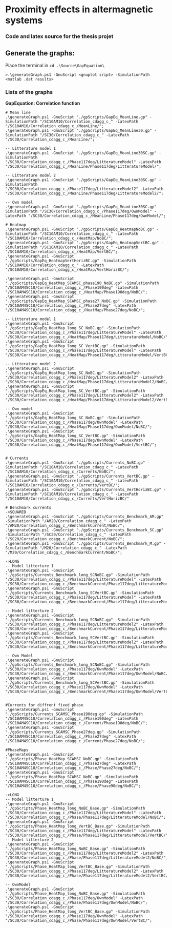 # Proximity effects in altermagnetic systems
### Code and latex source for the thesis projet

## Generate the graphs:
Place the terminal in `cd .\Source\GapEquation\`

    >.\generateGraph.ps1 -GnuScript <gnuplot sript> -SimulationPath <matlab .dat results>

### Lists of the graphs

**GapEquation: Correlation function**

    # Mean line
    .\generateGraph.ps1 -GnuScript "./gpScripts/GapEq_MeanLine.gp" -SimulationPath "/SC10AM10/Correlation_cdagg_c_" -LatexPath "/SC10AM10/Correlation_cdagg_c_/MeanLine/";
    .\generateGraph.ps1 -GnuScript "./gpScripts/GapEq_MeanLine30.gp" -SimulationPath "/SC30/Correlation_cdagg_c_" -LatexPath "/SC30/Correlation_cdagg_c_/MeanLine/";

    -- Litterature model 1
    .\generateGraph.ps1 -GnuScript "./gpScripts/GapEq_MeanLine30SC.gp" -SimulationPath "/SC30/Correlation_cdagg_c_/Phase117deg/LitteratureModel" -LatexPath "/SC30/Correlation_cdagg_c_/MeanLine/Phase117deg/LitteratureModel/";

    -- Litterature model 2
    .\generateGraph.ps1 -GnuScript "./gpScripts/GapEq_MeanLine30SC.gp" -SimulationPath "/SC30/Correlation_cdagg_c_/Phase117deg/LitteratureModel2" -LatexPath "/SC30/Correlation_cdagg_c_/MeanLine/Phase117deg/LitteratureModel2/";

    -- Own model
    .\generateGraph.ps1 -GnuScript "./gpScripts/GapEq_MeanLine30SC.gp" -SimulationPath "/SC30/Correlation_cdagg_c_/Phase117deg/OwnModel" -LatexPath "/SC30/Correlation_cdagg_c_/MeanLine/Phase117deg/OwnModel/";

    # Heatmap
    .\generateGraph.ps1 -GnuScript "./gpScripts/GapEq_HeatmapNoBC.gp" -SimulationPath "/SC10AM10/Correlation_cdagg_c_" -LatexPath "/SC10AM10/Correlation_cdagg_c_/HeatMap/NoBC/";
    .\generateGraph.ps1 -GnuScript "./gpScripts/GapEq_HeatmapVertBC.gp" -SimulationPath "/SC10AM10/Correlation_cdagg_c_" -LatexPath "/SC10AM10/Correlation_cdagg_c_/HeatMap/VertBC/";
    .\generateGraph.ps1 -GnuScript "./gpScripts/GapEq_HeatmapVertHorizBC.gp" -SimulationPath "/SC10AM10/Correlation_cdagg_c_" -LatexPath "/SC10AM10/Correlation_cdagg_c_/HeatMap/VertHorizBC/";

    .\generateGraph.ps1 -GnuScript "./gpScripts/GapEq_HeatMap_SCAMSC_phase190_NoBC.gp" -SimulationPath "/SC10AM4SC10/Correlation_cdagg_c_/Phase190deg" -LatexPath "/SC10AM4SC10/Correlation_cdagg_c_/HeatMap/Phase190deg/NoBC/";
    .\generateGraph.ps1 -GnuScript "./gpScripts/GapEq_HeatMap_SCAMSC_phase27_NoBC.gp" -SimulationPath "/SC10AM4SC10/Correlation_cdagg_c_/Phase27deg" -LatexPath "/SC10AM4SC10/Correlation_cdagg_c_/HeatMap/Phase27deg/NoBC/";
   
    -- Litterature model 1
    .\generateGraph.ps1 -GnuScript "./gpScripts/GapEq_HeatMap_long_SC_NoBC.gp" -SimulationPath "/SC30/Correlation_cdagg_c_/Phase117deg/LitteratureModel" -LatexPath "/SC30/Correlation_cdagg_c_/HeatMap/Phase117deg/LitteratureModel/NoBC/";
    .\generateGraph.ps1 -GnuScript "./gpScripts/GapEq_HeatMap_long_SC_VertBC.gp" -SimulationPath "/SC30/Correlation_cdagg_c_/Phase117deg/LitteratureModel" -LatexPath "/SC30/Correlation_cdagg_c_/HeatMap/Phase117deg/LitteratureModel/VertBC/";

    -- Litterature model 2
    .\generateGraph.ps1 -GnuScript "./gpScripts/GapEq_HeatMap_long_SC_NoBC.gp" -SimulationPath "/SC30/Correlation_cdagg_c_/Phase117deg/LitteratureModel2" -LatexPath "/SC30/Correlation_cdagg_c_/HeatMap/Phase117deg/LitteratureModel2/NoBC/";
    .\generateGraph.ps1 -GnuScript "./gpScripts/GapEq_HeatMap_long_SC_VertBC.gp" -SimulationPath "/SC30/Correlation_cdagg_c_/Phase117deg/LitteratureModel2" -LatexPath "/SC30/Correlation_cdagg_c_/HeatMap/Phase117deg/LitteratureModel2/VertBC/";

    -- Own model
    .\generateGraph.ps1 -GnuScript "./gpScripts/GapEq_HeatMap_long_SC_NoBC.gp" -SimulationPath "/SC30/Correlation_cdagg_c_/Phase117deg/OwnModel" -LatexPath "/SC30/Correlation_cdagg_c_/HeatMap/Phase117deg/OwnModel/NoBC/";
    .\generateGraph.ps1 -GnuScript "./gpScripts/GapEq_HeatMap_long_SC_VertBC.gp" -SimulationPath "/SC30/Correlation_cdagg_c_/Phase117deg/OwnModel" -LatexPath "/SC30/Correlation_cdagg_c_/HeatMap/Phase117deg/OwnModel/VertBC/";


    # Currents
    .\generateGraph.ps1 -GnuScript "./gpScripts/Currents_NoBC.gp" -SimulationPath "/SC10AM10/Correlation_cdagg_c_" -LatexPath "/SC10AM10/Correlation_cdagg_c_/Currents/NoBC/";
    .\generateGraph.ps1 -GnuScript "./gpScripts/Currents_VertBC.gp" -SimulationPath "/SC10AM10/Correlation_cdagg_c_" -LatexPath "/SC10AM10/Correlation_cdagg_c_/Currents/VertBC/";
    .\generateGraph.ps1 -GnuScript "./gpScripts/Currents_VertHorizBC.gp" -SimulationPath "/SC10AM10/Correlation_cdagg_c_" -LatexPath "/SC10AM10/Correlation_cdagg_c_/Currents/VertHorizBC/"

    # Benchmark currents
    ->SQUARED
    .\generateGraph.ps1 -GnuScript "./gpScripts/Currents_Benchmark_AM.gp" -SimulationPath "/AM20/Correlation_cdagg_c_" -LatexPath "/AM20/Correlation_cdagg_c_/BenchmarkCurrent/NoBC/";
    .\generateGraph.ps1 -GnuScript "./gpScripts/Currents_Benchmark_SC.gp" -SimulationPath "/SC20/Correlation_cdagg_c_" -LatexPath "/SC20/Correlation_cdagg_c_/BenchmarkCurrent/NoBC/";
    .\generateGraph.ps1 -GnuScript "./gpScripts/Currents_Benchmark_M.gp" -SimulationPath "/M20/Correlation_cdagg_c_" -LatexPath "/M20/Correlation_cdagg_c_/BenchmarkCurrent/NoBC/";

    ->LONG
    -- Model litterture 1
    .\generateGraph.ps1 -GnuScript "./gpScripts/Currents_Benchmark_long_SCNoBC.gp" -SimulationPath "/SC30/Correlation_cdagg_c_/Phase117deg/LitteratureModel" -LatexPath "/SC30/Correlation_cdagg_c_/BenchmarkCurrent/Phase117deg/LitteratureModel/NoBC/";
    .\generateGraph.ps1 -GnuScript "./gpScripts/Currents_Benchmark_long_SCVertBC.gp" -SimulationPath "/SC30/Correlation_cdagg_c_/Phase117deg/LitteratureModel" -LatexPath "/SC30/Correlation_cdagg_c_/BenchmarkCurrent/Phase117deg/LitteratureModel/VertBC/";

    -- Model litterture 2
    .\generateGraph.ps1 -GnuScript "./gpScripts/Currents_Benchmark_long_SCNoBC.gp" -SimulationPath "/SC30/Correlation_cdagg_c_/Phase117deg/LitteratureModel2" -LatexPath "/SC30/Correlation_cdagg_c_/BenchmarkCurrent/Phase117deg/LitteratureModel2/NoBC/";
    .\generateGraph.ps1 -GnuScript "./gpScripts/Currents_Benchmark_long_SCVertBC.gp" -SimulationPath "/SC30/Correlation_cdagg_c_/Phase117deg/LitteratureModel2" -LatexPath "/SC30/Correlation_cdagg_c_/BenchmarkCurrent/Phase117deg/LitteratureModel2/VertBC/";

    -- Own Model
    .\generateGraph.ps1 -GnuScript "./gpScripts/Currents_Benchmark_long_SCNoBC.gp" -SimulationPath "/SC30/Correlation_cdagg_c_/Phase117deg/OwnModel" -LatexPath "/SC30/Correlation_cdagg_c_/BenchmarkCurrent/Phase117deg/OwnModel/NoBC/";
    .\generateGraph.ps1 -GnuScript "./gpScripts/Currents_Benchmark_long_SCVertBC.gp" -SimulationPath "/SC30/Correlation_cdagg_c_/Phase117deg/OwnModel" -LatexPath "/SC30/Correlation_cdagg_c_/BenchmarkCurrent/Phase117deg/OwnModel/VertBC/";


    #Currents for diffrent fixed phase
    .\generateGraph.ps1 -GnuScript "./gpScripts/Currents_SCAMSC_Phase190deg.gp" -SimulationPath "/SC10AM4SC10/Correlation_cdagg_c_/Phase190deg" -LatexPath "/SC10AM4SC10/Correlation_cdagg_c_/Current/Phase190deg/NoBC/";
    .\generateGraph.ps1 -GnuScript "./gpScripts/Currents_SCAMSC_Phase27deg.gp" -SimulationPath "/SC10AM4SC10/Correlation_cdagg_c_/Phase27deg" -LatexPath "/SC10AM4SC10/Correlation_cdagg_c_/Current/Phase27deg/NoBC/";

    #PhaseMaps
    .\generateGraph.ps1 -GnuScript "./gpScripts/Phase_HeatMap_SCAMSC_NoBC.gp" -SimulationPath "/SC10AM4SC10/Correlation_cdagg_c_/Phase27deg" -LatexPath "/SC10AM4SC10/Correlation_cdagg_c_/Phase/Phase27deg/NoBC/";
    .\generateGraph.ps1 -GnuScript "./gpScripts/Phase_HeatMap_SCAMSC_NoBC.gp" -SimulationPath "/SC10AM4SC10/Correlation_cdagg_c_/Phase190deg" -LatexPath "/SC10AM4SC10/Correlation_cdagg_c_/Phase/Phase90deg/NoBC/";

    ->LONG
    -- Model litterture 1
    .\generateGraph.ps1 -GnuScript "./gpScripts/Phase_HeatMap_long_NoBC_Base.gp" -SimulationPath "/SC30/Correlation_cdagg_c_/Phase117deg/LitteratureModel" -LatexPath "/SC30/Correlation_cdagg_c_/Phase/Phase117deg/LitteratureModel/NoBC/";
    .\generateGraph.ps1 -GnuScript "./gpScripts/Phase_HeatMap_long_VertBC_Base.gp" -SimulationPath "/SC30/Correlation_cdagg_c_/Phase117deg/LitteratureModel" -LatexPath "/SC30/Correlation_cdagg_c_/Phase/Phase117deg/LitteratureModel/VertBC/";
    -- Model litterture 2
    .\generateGraph.ps1 -GnuScript "./gpScripts/Phase_HeatMap_long_NoBC_Base.gp" -SimulationPath "/SC30/Correlation_cdagg_c_/Phase117deg/LitteratureModel2" -LatexPath "/SC30/Correlation_cdagg_c_/Phase/Phase117deg/LitteratureModel2/NoBC/";
    .\generateGraph.ps1 -GnuScript "./gpScripts/Phase_HeatMap_long_VertBC_Base.gp" -SimulationPath "/SC30/Correlation_cdagg_c_/Phase117deg/LitteratureModel2" -LatexPath "/SC30/Correlation_cdagg_c_/Phase/Phase117deg/LitteratureModel2/VertBC/";

    -- OwnModel
    .\generateGraph.ps1 -GnuScript "./gpScripts/Phase_HeatMap_long_NoBC_Base.gp" -SimulationPath "/SC30/Correlation_cdagg_c_/Phase117deg/OwnModel" -LatexPath "/SC30/Correlation_cdagg_c_/Phase/Phase117deg/OwnModel/NoBC/";
    .\generateGraph.ps1 -GnuScript "./gpScripts/Phase_HeatMap_long_VertBC_Base.gp" -SimulationPath "/SC30/Correlation_cdagg_c_/Phase117deg/OwnModel" -LatexPath "/SC30/Correlation_cdagg_c_/Phase/Phase117deg/OwnModel/VertBC/";
    



